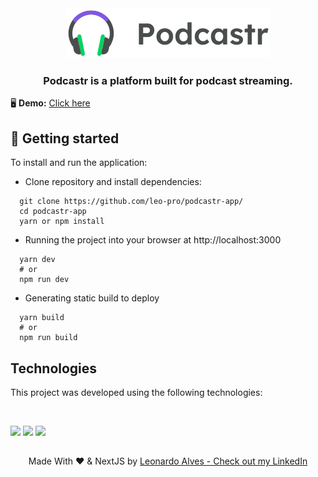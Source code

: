 <div align="center">
  <img src="https://raw.githubusercontent.com/leo-pro/podcastr-app/f0ead4b8947601c3fb4d93c05744292686ea83c0/public/logo.svg" alt="Podcastr logo">
  <h3>Podcastr is a platform built for podcast streaming.</h3>
</div>

<p>🖥️ <b>Demo:</b> <a href="https://podcastr-app.vercel.app/" target="_blank">Click here</a></p>

## 🚀 Getting started
To install and run the application:

* Clone repository and install dependencies: 
```
  git clone https://github.com/leo-pro/podcastr-app/
  cd podcastr-app
  yarn or npm install
```
* Running the project into your browser at http://localhost:3000
```
  yarn dev
  # or
  npm run dev
```
* Generating static build to deploy
```
  yarn build
  # or
  npm run build
```

## Technologies
<p>This project was developed using the following technologies:</p></br>
<p>
  <img src="https://img.shields.io/badge/next.js-000000?style=for-the-badge&logo=next.js&logoColor=white">
  <img src="https://img.shields.io/badge/TypeScript-007ACC?style=for-the-badge&logo=typescript&logoColor=white">
  <img src="https://img.shields.io/badge/styled--components-DB7093?style=for-the-badge&logo=styled-components&logoColor=white">
</p>

##
<p align="center">Made With ❤️ & NextJS by <a href="https://www.linkedin.com/in/leonardoalvess/">Leonardo Alves - Check out my LinkedIn</a></p>
